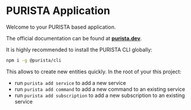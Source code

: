 # PURISTA Application

Welcome to your PURISTA based application.

The official documentation can be found at **[purista.dev](https://purista.dev)**.

It is highly recommended to install the PURISTA CLI globally:

```sh
npm i -g @purista/cli
```

This allows to create new entities quickly. In the root of your this project:

- run `purista add service` to add a new service
- run `purista add command` to add a new command to an existing service
- run `purista add subscription` to add a new subscription to an existing service
